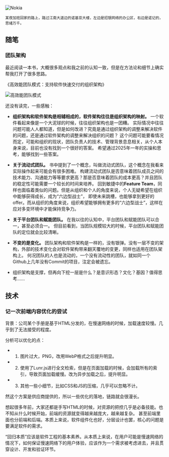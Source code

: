 ---
---

![Nokia](/images/d/img-9214.webp)

<small>某夜加班回家的路上，路过江南大道边的诺基亚大楼，左边是招银网络的办公区，右边是诺记的，思绪万千。</small>

## 随笔

### 团队架构

最近阅读一本书，大概很多观点和我之前的认知一致，但是在方法论和细节上确实帮我打开了很多思路。

《高效能团队模式：支持软件快速交付的组织架构》

![高效能团队模式](/images/d/book-reading-2501.webp)

还没有读完，一些感触：

- **组织架构和软件架构是相辅相成的，软件架构往往是组织架构的映射。** 一个软件看起来像是一个大泥球的时候，往往组织架构也是一团糟。
实际情况中往往问题可能人人都知道，但是如何改进？究竟是通过组织架构的调整来解决软件的问题，还是通过软件架构的调整来解决组织的问题？
这个问题可能要看情况而定，可能和组织的现状，团队负责人的技术、管理背景息息相关，从个人本身来说，目前也没有找到一个很好的答案。
希望通过2025年一年的实操和思考，能够找到一些答案。

- **关于流动式团队。** 书中提到了一个概念，叫做流动式团队，这个概念在我看来实际操作起来可能会有很多困难。
构建流动式团队是否意味着团队成员之间的技术能力、沟通能力等等要求更高？那是否意味着团队的成本更高？并且团队的稳定性可能需要一个较长的时间来培养。
回到敏捷中的**Feature Team**，同样也面临着类似的问题。但是从组织和个人的角度来说，个人无疑希望在组织中能够获得成长，成为“六边型战士”，
即使未来跳槽，也能够拿到更好的offer。而从组织的角度来说，组织希望能够拥有更多的“六边型战士”，这样在应对多变环境中才能保持竞争力。

- **关于平台团队和赋能团队。** 在我以往的认知中，平台团队和赋能团队可以合一，甚至必须合一。
但目前看到，当团队规模较大的时候，平台团队和赋能团队的定位就会比较清晰。

- **不变的是变化。** 团队架构和软件架构是一样的，没有银弹。没有一层不变的架构，外部的技术变化会对软件架构带来翻天覆地的变更，同样也适用在团队架构上。
何况团队的人也是流动的，一个没有流动性的团队，就如同一个Github上几年没有Commit的项目，注定会被遗忘。

- 组织架构是支撑，但再向下挖一层是什么？是意识形态？文化？基因？值得思考……

## 技术

### 记一次前端内容优化的尝试

背景：公司某个手册是基于HTML分发的，在慢速网络的时候，加载速度较慢。几乎到了无法接受的程度。

分析可以优化的点：
- 1. 图片过大，PNG，改用WebP格式之后提升明显。
- 2. 使用了Lunr.js进行全文检索，但是在页面加载的时候，会加载所有的索引，导致页面加载缓慢。改为异步加载之后，提升明显。
- 3. 其他一些小细节，比如CSS和JS的压缩，几乎可以忽略不计。

然这个方案是供应商提供的，所以一些优化的落地，链路就会很漫长。

想起很多年前，大家还都是手写HTML的时候，对资源的把控几乎是必备技能。也不知从什么时候开始，前端的资源就变得越来越庞大，越来越复杂。
甚至前端里面也分前端和后端。本质上来说，软件组件化也好，分层设计也罢，核心的问题是要满足软件的需求。

“回归本质”应该是软件工程的基本素养。从本质上来说，在用户可能是慢速网络的情况下，如何保证慢速网络下的用户体验，应该作为一个需求被考虑进去，并且贯穿设计、开发和验证环节。
